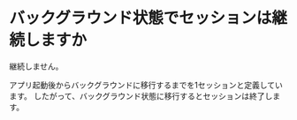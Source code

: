 # バックグラウンド状態でセッションは継続しますか

継続しません。

アプリ起動後からバックグラウンドに移行するまでを1セッションと定義しています。
したがって、バックグラウンド状態に移行するとセッションは終了します。
